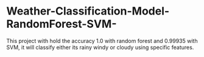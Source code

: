 # Weather-Classification-Model-RandomForest-SVM-
This project with hold the accuracy 1.0 with random forest and 0.99935 with SVM, it will classify either its rainy windy or cloudy using specific features.
